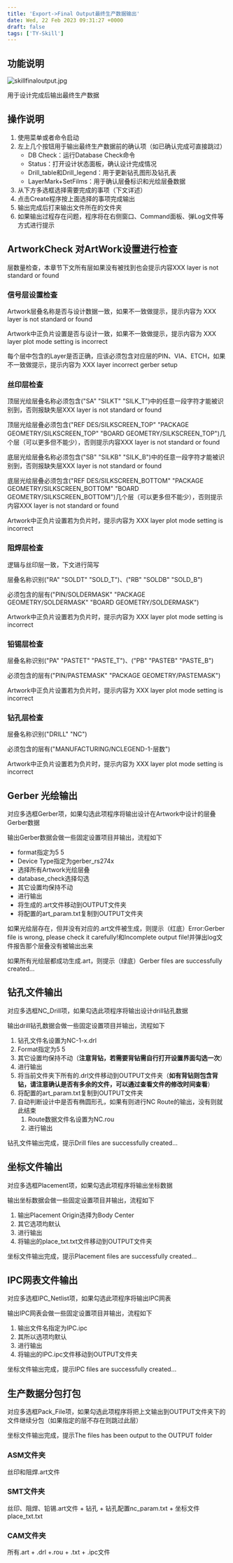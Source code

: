 ```yaml
---
title: 'Export->Final Output最终生产数据输出'
date: Wed, 22 Feb 2023 09:31:27 +0000
draft: false
tags: ['TY-Skill']
---
```


功能说明
----

![skillfinaloutput.jpg](https://a1024.synology.me:222/images/blog2023/skillfinaloutput.jpg)

用于设计完成后输出最终生产数据

操作说明
----

1.  使用菜单或者命令启动
2.  左上几个按钮用于输出最终生产数据前的确认项（如已确认完成可直接跳过）
    *   DB Check：运行Database Check命令
    *   Status：打开设计状态面板，确认设计完成情况
    *   Drill\_table和Drill\_legend：用于更新钻孔图形及钻孔表
    *   LayerMark+SetFilms：用于确认层叠标识和光绘层叠数据
3.  从下方多选框选择需要完成的事项（下文详述）
4.  点击Create程序按上面选择的事项完成输出
5.  输出完成后打来输出文件所在的文件夹
6.  如果输出过程存在问题，程序将在右侧窗口、Command面板、弹Log文件等方式进行提示

ArtworkCheck 对ArtWork设置进行检查
---------------------------

层数量检查，本章节下文所有层如果没有被找到也会提示内容XXX layer is not standard or found

### 信号层设置检查

Artwork层叠名称是否与设计数据一致，如果不一致做提示，提示内容为 XXX layer is not standard or found

Artwork中正负片设置是否与设计一致，如果不一致做提示，提示内容为 XXX layer plot mode setting is incorrect

每个层中包含的Layer是否正确，应该必须包含对应层的PIN、VIA、ETCH，如果不一致做提示，提示内容为 XXX layer incorrect gerber setup

### 丝印层检查

顶层光绘层叠名称必须包含("SA" "SILKT" "SILK\_T")中的任意一段字符才能被识别到，否则报缺失层XXX layer is not standard or found

顶层光绘层叠必须包含("REF DES/SILKSCREEN\_TOP" "PACKAGE GEOMETRY/SILKSCREEN\_TOP" "BOARD GEOMETRY/SILKSCREEN\_TOP")几个层（可以更多但不能少），否则提示内容XXX layer is not standard or found

底层光绘层叠名称必须包含("SB" "SILKB" "SILK\_B")中的任意一段字符才能被识别到，否则报缺失层XXX layer is not standard or found

底层光绘层叠必须包含("REF DES/SILKSCREEN\_BOTTOM" "PACKAGE GEOMETRY/SILKSCREEN\_BOTTOM" "BOARD GEOMETRY/SILKSCREEN\_BOTTOM")几个层（可以更多但不能少），否则提示内容XXX layer is not standard or found

Artwork中正负片设置若为负片时，提示内容为 XXX layer plot mode setting is incorrect

### 阻焊层检查

逻辑与丝印层一致，下文进行简写

层叠名称识别("RA" "SOLDT" "SOLD\_T")、("RB" "SOLDB" "SOLD\_B")

必须包含的层有("PIN/SOLDERMASK" "PACKAGE GEOMETRY/SOLDERMASK" "BOARD GEOMETRY/SOLDERMASK")

Artwork中正负片设置若为负片时，提示内容为 XXX layer plot mode setting is incorrect

### 铅锡层检查

层叠名称识别("PA" "PASTET" "PASTE\_T")、("PB" "PASTEB" "PASTE\_B")

必须包含的层有("PIN/PASTEMASK" "PACKAGE GEOMETRY/PASTEMASK")

Artwork中正负片设置若为负片时，提示内容为 XXX layer plot mode setting is incorrect

### 钻孔层检查

层叠名称识别("DRILL" "NC")

必须包含的层有("MANUFACTURING/NCLEGEND-1-层数")

Artwork中正负片设置若为负片时，提示内容为 XXX layer plot mode setting is incorrect

Gerber 光绘输出
-----------

对应多选框Gerber项，如果勾选此项程序将输出设计在Artwork中设计的层叠Gerber数据

输出Gerber数据会做一些固定设置项目并输出，流程如下

*   format指定为5 5
*   Device Type指定为gerber\_rs274x
*   选择所有Artwork光绘层叠
*   database\_check选择勾选
*   其它设置均保持不动
*   进行输出
*   将生成的.art文件移动到OUTPUT文件夹
*   将配置的art\_param.txt复制到OUTPUT文件夹

如果光绘层存在，但并没有对应的.art文件被生成，则提示（红底）Error:Gerber file is wrong, please check it carefully!和Incomplete output file!并弹出log文件报告那个层叠没有被输出出来

如果所有光绘层都成功生成.art，则提示（绿底）Gerber files are successfully created…

钻孔文件输出
------

对应多选框NC\_Drill项，如果勾选此项程序将输出设计drill钻孔数据

输出drill钻孔数据会做一些固定设置项目并输出，流程如下

1.  钻孔文件名设置为NC-1-x.drl
2.  Format指定为5 5
3.  其它设置均保持不动（**注意背钻，若需要背钻需自行打开设置界面勾选一次**）
4.  进行输出
5.  将当前文件夹下所有的.drl文件移动到OUTPUT文件夹（**如有背钻则包含背钻，请注意确认是否有多余的文件，可以通过查看文件的修改时间查看**）
6.  将配置的art\_param.txt复制到OUTPUT文件夹
7.  自动判断设计中是否有椭圆形孔，如果有则进行NC Route的输出，没有则就此结束
    1.  Route数据文件名设置为NC.rou
    2.  进行输出

钻孔文件输出完成，提示Drill files are successfully created…

坐标文件输出
------

对应多选框Placement项，如果勾选此项程序将输出坐标数据

输出坐标数据会做一些固定设置项目并输出，流程如下

1.  输出Placement Origin选择为Body Center
2.  其它选项均默认
3.  进行输出
4.  将输出的place\_txt.txt文件移动到OUTPUT文件夹

坐标文件输出完成，提示Placement files are successfully created…

IPC网表文件输出
---------

对应多选框IPC\_Netlist项，如果勾选此项程序将输出IPC网表

输出IPC网表会做一些固定设置项目并输出，流程如下

1.  输出文件名指定为IPC.ipc
2.  其所以选项均默认
3.  进行输出
4.  将输出的IPC.ipc文件移动到OUTPUT文件夹

坐标文件输出完成，提示IPC files are successfully created…

生产数据分包打包
--------

对应多选框Pack\_File项，如果勾选此项程序将把上文输出到OUTPUT文件夹下的文件继续分包（如果指定的层不存在则跳过此层）

坐标文件输出完成，提示The files has been output to the OUTPUT folder

### ASM文件夹

丝印和阻焊.art文件

### SMT文件夹

丝印、阻焊、铅锡.art文件 + 钻孔 + 钻孔配置nc\_param.txt + 坐标文件place\_txt.txt

### CAM文件夹

所有.art + .drl +.rou + .txt + .ipc文件